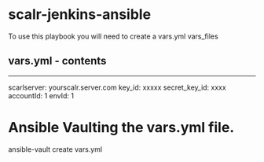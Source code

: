 # scalr-jenkins-ansible

To use this playbook you will need to create a vars.yml vars_files

## vars.yml - contents
---
scarlserver: yourscalr.server.com
key_id: xxxxx
secret_key_id: xxxx
accountId: 1
envId: 1


# Ansible Vaulting the vars.yml file.

ansible-vault create vars.yml

